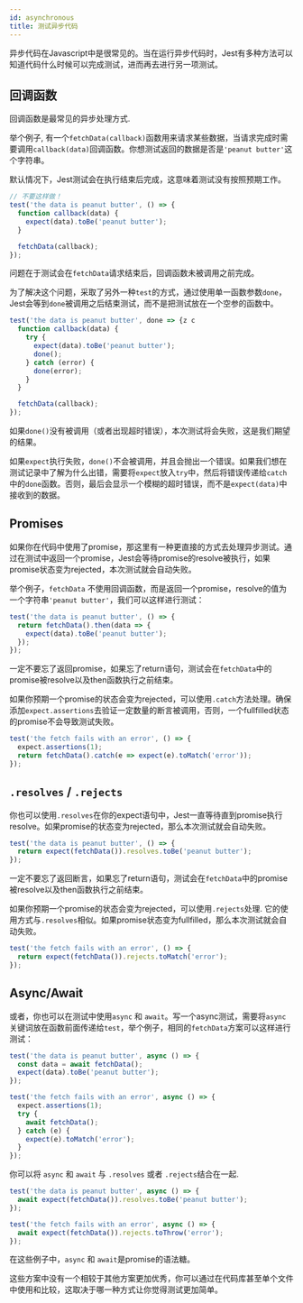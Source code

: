 ```yaml
---
id: asynchronous
title: 测试异步代码
---
```


异步代码在Javascript中是很常见的。当在运行异步代码时，Jest有多种方法可以知道代码什么时候可以完成测试，进而再去进行另一项测试。

##  回调函数

回调函数是最常见的异步处理方式.

举个例子, 有一个`fetchData(callback)`函数用来请求某些数据，当请求完成时需要调用`callback(data)`回调函数。你想测试返回的数据是否是`'peanut butter'`这个字符串。

默认情况下，Jest测试会在执行结束后完成，这意味着测试没有按照预期工作。

```js
// 不要这样做！
test('the data is peanut butter', () => {
  function callback(data) {
    expect(data).toBe('peanut butter');
  }

  fetchData(callback);
});
```

问题在于测试会在`fetchData`请求结束后，回调函数未被调用之前完成。

为了解决这个问题，采取了另外一种`test`的方式，通过使用单一函数参数`done`，Jest会等到`done`被调用之后结束测试，而不是把测试放在一个空参的函数中。

```js
test('the data is peanut butter', done => {z c
  function callback(data) {
    try {
      expect(data).toBe('peanut butter');
      done();
    } catch (error) {
      done(error);
    }
  }

  fetchData(callback);
});
```

如果`done()`没有被调用（或者出现超时错误），本次测试将会失败，这是我们期望的结果。

如果`expect`执行失败，`done()`不会被调用，并且会抛出一个错误。如果我们想在测试记录中了解为什么出错，需要将`expect`放入`try`中，然后将错误传递给`catch` 中的`done`函数。否则，最后会显示一个模糊的超时错误，而不是`expect(data)`中接收到的数据。

## Promises

如果你在代码中使用了promise，那这里有一种更直接的方式去处理异步测试。通过在测试中返回一个promise，Jest会等待promise的resolve被执行，如果promise状态变为rejected，本次测试就会自动失败。

举个例子，`fetchData` 不使用回调函数，而是返回一个promise，resolve的值为一个字符串`'peanut butter'`，我们可以这样进行测试：

```js
test('the data is peanut butter', () => {
  return fetchData().then(data => {
    expect(data).toBe('peanut butter');
  });
});
```

一定不要忘了返回promise，如果忘了return语句，测试会在`fetchData`中的promise被resolve以及then函数执行之前结束。

如果你预期一个promise的状态会变为rejected，可以使用`.catch`方法处理。确保添加`expect.assertions`去验证一定数量的断言被调用，否则，一个fullfilled状态的promise不会导致测试失败。

```js
test('the fetch fails with an error', () => {
  expect.assertions(1);
  return fetchData().catch(e => expect(e).toMatch('error'));
});
```

## `.resolves` / `.rejects`

你也可以使用`.resolves`在你的expect语句中，Jest一直等待直到promise执行resolve。如果promise的状态变为rejected，那么本次测试就会自动失败。

```js
test('the data is peanut butter', () => {
  return expect(fetchData()).resolves.toBe('peanut butter');
});
```

一定不要忘了返回断言，如果忘了return语句，测试会在`fetchData`中的promise被resolve以及then函数执行之前结束。

如果你预期一个promise的状态会变为rejected，可以使用`.rejects`处理. 它的使用方式与`.resolves`相似。如果promise状态变为fullfilled，那么本次测试就会自动失败。

```js
test('the fetch fails with an error', () => {
  return expect(fetchData()).rejects.toMatch('error');
});
```

## Async/Await

或者，你也可以在测试中使用`async` 和 `await`。写一个async测试，需要将`async` 关键词放在函数前面传递给`test`，举个例子，相同的`fetchData`方案可以这样进行测试：

```js
test('the data is peanut butter', async () => {
  const data = await fetchData();
  expect(data).toBe('peanut butter');
});

test('the fetch fails with an error', async () => {
  expect.assertions(1);
  try {
    await fetchData();
  } catch (e) {
    expect(e).toMatch('error');
  }
});
```

你可以将 `async` 和 `await` 与 `.resolves` 或者 `.rejects`结合在一起.

```js
test('the data is peanut butter', async () => {
  await expect(fetchData()).resolves.toBe('peanut butter');
});

test('the fetch fails with an error', async () => {
  await expect(fetchData()).rejects.toThrow('error');
});
```

在这些例子中，`async` 和 `await`是promise的语法糖。

这些方案中没有一个相较于其他方案更加优秀，你可以通过在代码库甚至单个文件中使用和比较，这取决于哪一种方式让你觉得测试更加简单。
